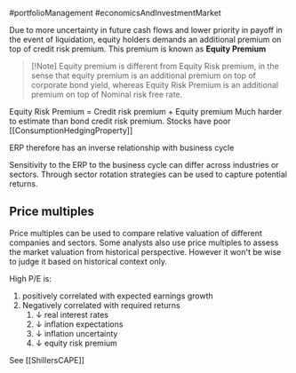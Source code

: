 #portfolioManagement #economicsAndInvestmentMarket 

Due to more uncertainty in future cash flows and lower priority in payoff in the event of liquidation, equity holders demands an additional premium on top of credit risk premium. 
This premium is known as **Equity Premium**

> [!Note] Equity premium is different from Equity Risk premium, in the sense that equity premium is an additional premium on top of corporate bond yield, whereas Equity Risk Premium is an additional premium on top of Nominal risk free rate. 

Equity Risk Premium  = Credit risk premium + Equity premium 
Much harder to estimate than bond credit risk premium. 
Stocks have poor [[ConsumptionHedgingProperty]]

ERP therefore has an inverse relationship with business cycle

Sensitivity to the ERP to the business cycle can differ across industries or sectors. 
Through sector rotation strategies can be used to capture potential returns. 

## Price multiples 
Price multiples can be used to compare relative valuation of different companies and sectors. 
Some analysts also use price multiples to assess the market valuation from historical perspective. However it won't be wise to judge it based on historical context only. 

High P/E is:
1. positively correlated with expected earnings growth 
2. Negatively correlated with required returns
	1. $\downarrow$ real interest rates 
	2. $\downarrow$ inflation expectations 
	3. $\downarrow$ inflation uncertainty 
	4. $\downarrow$ equity risk premium

See [[ShillersCAPE]]
